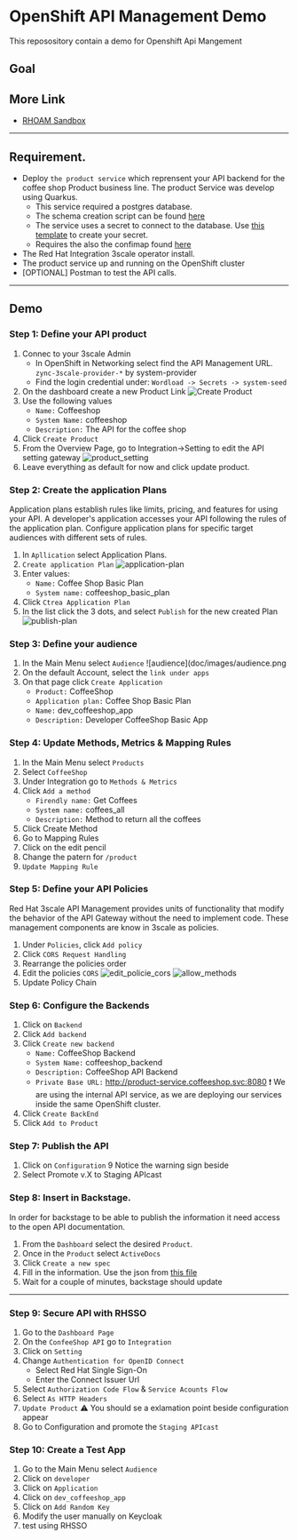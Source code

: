 # OpenShift API Management Demo

This reposository contain a demo for Openshift Api Mangement 

## Goal


## More Link

  * [RHOAM Sandbox]((https://developers.redhat.com/developer-sandbox/activities/share-java--applications-openshift-api-management) )

----
## Requirement.

* Deploy `the product service` which reprensent your API backend for the coffee shop Product business line. The product Service was develop using Quarkus.
  * This service required a postgres database.
  * The schema creation script can be found [here](dbscripts/product-schema/createInsertProduct.sql)
  * The service uses a secret to connect to the database. Use [this template](manifest/postgresdb-secret-template.yaml)  to create your secret.
  * Requires the also the confimap found [here](manifest/productservice-cm.yaml)
* The Red Hat Integration 3scale operator install.
* The product service up and running on the OpenShift cluster
* [OPTIONAL] Postman to test the API calls.

----
## Demo

### Step 1: Define your API product

1. Connec to your 3scale Admin
    * In OpenShift in Networking select find the API Management URL. `zync-3scale-provider-*` by system-provider
    * Find the login credential under: `Wordload -> Secrets -> system-seed`
1. On the dashboard create a new Product Link
    ![Create Product](doc/images/create_product.png)
1. Use the following values
    * `Name:` Coffeeshop
    * `System Name:` coffeeshop
    * `Description:` The API for the coffee shop
1. Click `Create Product`
1. From the Overview Page, go to Integration->Setting to edit the API setting gateway
    ![product_setting](doc/images/product-setting.png)
1. Leave everything as default for now and click update product.

### Step 2: Create the application Plans

Application plans establish rules like limits, pricing, and features for using your API. A developer's application accesses your API following the rules of the application plan. Configure application plans for specific target audiences with different sets of rules.

1. In `Apllication` select Application Plans.
1. `Create application Plan`
    ![application-plan](doc/images/application-plan.png)
1. Enter values:
    * `Name:` Coffee Shop Basic Plan
    * `System name:` coffeeshop_basic_plan
1. Click `Ctrea Application Plan`
1. In the list click the 3 dots, and select `Publish` for the new created Plan
    ![publish-plan](doc/images/publish-plan.png)

### Step 3: Define your audience

1. In the Main Menu select `Audience`
    ![audience](doc/images/audience.png
1. On the default Account, select the `link under apps`
1. On that page click `Create Application`
    * `Product:` CoffeeShop
    * `Application plan:` Coffee Shop Basic Plan
    * `Name:` dev_coffeeshop_app
    * `Description:` Developer CoffeeShop Basic App

### Step 4: Update Methods, Metrics & Mapping Rules

1. In the Main Menu select `Products`
1. Select `CoffeeShop`
1. Under Integration go to `Methods & Metrics`
1. Click `Add a method`
    * `Firendly name:` Get Coffees
    * `System name:` coffees_all
    * `Description:` Method to return all the coffees
1. Click Create Method
1. Go to Mapping Rules
1. Click on the edit pencil
1. Change the patern for `/product`
1. `Update Mapping Rule`

### Step 5: Define your API Policies

Red Hat 3scale API Management provides units of functionality that modify the behavior of the API Gateway without the need to implement code. These management components are know in 3scale as policies.

1. Under `Policies`, click `Add policy`
1. Click `CORS Request Handling` 
1. Rearrange the policies order
1. Edit the policies `CORS`
    ![edit_policie_cors](doc/images/edit_policies_cors.png)
    ![allow_methods](doc/images/allow_methods.png)
1. Update Policy Chain

### Step 6: Configure the Backends

1. Click on `Backend`
1. Click `Add backend`
1. Click `Create new backend`
    * `Name:` CoffeeShop Backend
    * `System Name:` coffeeshop_backend
    * `Description:` CoffeeShop API Backend
    * `Private Base URL:` http://product-service.coffeeshop.svc:8080
    :exclamation: We are using the internal API service, as we are deploying our services inside the same OpenShift cluster.
1. Click `Create BackEnd`
1. Click `Add to Product`

### Step 7: Publish the API

1. Click on `Configuration` 9 Notice the warning sign beside
1. Select Promote v.X to Staging APIcast

### Step 8: Insert in Backstage.

In order for backstage to be able to publish the information it need access to the open API documentation.

1. From the `Dashboard` select the desired `Product`.
1. Once in the `Product` select `ActiveDocs`
1. Click `Create a new spec`
1. Fill in the information.  Use the json from [this file](doc/open-api.json)
1. Wait for a couple of minutes, backstage should update

----


### Step 9: Secure API with RHSSO

1. Go to the `Dashboard Page`
1. On the `ConfeeShop API` go to `Integration`
1. Click on `Setting`
1. Change `Authentication for OpenID Connect`
    * Select Red Hat Single Sign-On
    * Enter the Connect Issuer Url
1. Select `Authorization Code Flow` & `Service Acounts Flow`
1. Select `As HTTP Headers`
1. `Update Product`
    :warning: You should se a exlamation point beside configuration appear
1. Go to Configuration and promote the `Staging APIcast`

### Step 10: Create a Test App
1. Go to the Main Menu select `Audience`
1. Click on `developer`
1. Click on `Application`
1. Click on `dev_coffeeshop_app`
1. Click on `Add Random Key`
1. Modify the user manually on Keycloak
1. test using RHSSO
